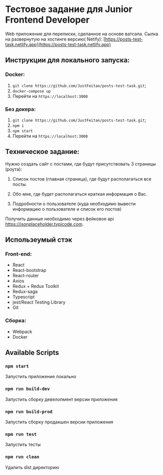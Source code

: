 # Тестовое задание для Junior Frontend Developer

Web приложение для переписки, сделанное на основе ватсапа.
Сылка на развернутую на хостинге версию(
Netify): [https://posts-test-task.netlify.app](https://posts-test-task.netlify.app)

## Инструкции для локального запуска:

### Docker:

1. `git clone https://github.com/JustFeitan/posts-test-task.git`;
2. `docker-compose up`
3. Перейти на `https://localhost:3000`

### Без докера:

1. `git clone https://github.com/JustFeitan/posts-test-task.git`;
2. `npm i`
3. `npm start`
4.  Перейти на `https://localhost:3000`

## Техническое задание:

Нужно создать сайт с постами, где будут присутствовать 3 страницы (роута):

1. Список постов (главная страница), где будут располагаться все посты.

2. Обо мне, где будет располагаться краткая информация о Вас.

3. Подробности о пользователе (куда необходимо вывести информацию о пользователе и список его постов)

Получить данные необходимо через фейковое api https://jsonplaceholder.typicode.com.

## Использеумый стэк

### Front-end:

- React
- React-bootstrap
- React-router
- Axios
- Redux + Redux Toolkit
- Redux-saga
- Typescript
- jest/React Testing Library
- Git

### Сборка:

- Webpack
- Docker

## Available Scripts

### `npm start`

Запустить приложение локально

### `npm run build-dev`

Запустить сборку девелопмент версии приложения

### `npm run build-prod`

Запустить сборку продакшен версии приложения

### `npm run test`

Запустить тесты

### `npm run clean`

Удалить dist директорию

